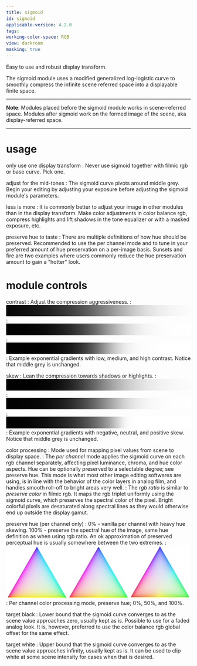 ```yaml
---
title: sigmoid
id: sigmoid
applicable-version: 4.2.0
tags: 
working-color-space: RGB 
view: darkroom
masking: true
---
```


Easy to use and robust display transform.

The sigmoid module uses a modified generalized log-logistic curve to smoothly compress the infinite scene referred space into a displayable finite space.

---

**Note**: Modules placed before the sigmoid module works in scene-referred space. Modules after sigmoid work on the formed image of the scene, aka display-referred space.

---

# usage
only use one display transform
: Never use sigmoid together with filmic rgb or base curve. Pick one.

adjust for the mid-tones
: The sigmoid curve pivots around middle grey. Begin your editing by adjusting your exposure before adjusting the sigmoid module's parameters.

less is more
: It is commonly better to adjust your image in other modules than in the display transform. Make color adjustments in color balance rgb, compress highlights and lift shadows in the tone equalizer or with a masked exposure, etc.

preserve hue to taste
: There are multiple definitions of how hue should be preserved. Recommended to use the per channel mode and to tune in your preferred amount of hue preservation on a per-image basis. Sunsets and fire are two examples where users commonly reduce the hue preservation amount to gain a "hotter" look.

# module controls

contrast
: Adjust the compression aggressiveness.
: ![sigmoid low contrast](./sigmoid/sigmoid-contrast-low.png)
: ![sigmoid medium contrast](./sigmoid/sigmoid-contrast-mid.png)
: ![sigmoid high contrast](./sigmoid/sigmoid-contrast-high.png)
: Example exponential gradients with low, medium, and high contrast. Notice that middle grey is unchanged.

skew
: Lean the compression towards shadows or highlights.
: ![sigmoid negative skew](./sigmoid/sigmoid-skew-negative.png)
: ![sigmoid neutral skew](./sigmoid/sigmoid-skew-neutral.png)
: ![sigmoid positive skew](./sigmoid/sigmoid-skew-positive.png)
: Example exponential gradients with negative, neutral, and positive skew. Notice that middle grey is unchanged.

color processing
: Mode used for mapping pixel values from scene to display space.
: The _per channel_ mode applies the sigmoid curve on each rgb channel separately, affecting pixel luminance, chroma, and hue color aspects. Hue can be optionally preserved to a selectable degree; see preserve hue. This mode is what most other image editing softwares are using, is in line with the behavior of the color layers in analog film, and handles smooth roll-off to bright areas very well.
: The _rgb ratio_ is similar to _preserve color_ in filmic rgb. It maps the rgb triplet uniformly using the sigmoid curve, which preserves the spectral color of the pixel. Bright colorful pixels are desaturated along spectral lines as they would otherwise end up outside the display gamut.

preserve hue (per channel only)
: 0% - vanilla per channel with heavy hue skewing. 100% - preserve the spectral hue of the image, same hue definition as when using rgb ratio. An ok approximation of preserved perceptual hue is usually somewhere between the two extremes.
: ![sigmoid preserve hue](./sigmoid/sigmoid-preserve-hue.png)
: Per channel color processing mode, preserve hue; 0%, 50%, and 100%.

target black
: Lower bound that the sigmoid curve converges to as the scene value approaches zero, usually kept as is. Possible to use for a faded analog look. It is, however, preferred to use the color balance rgb global offset for the same effect.

target white
: Upper bound that the sigmoid curve converges to as the scene value approaches infinity, usually kept as is. It can be used to clip white at some scene intensity for cases when that is desired.
